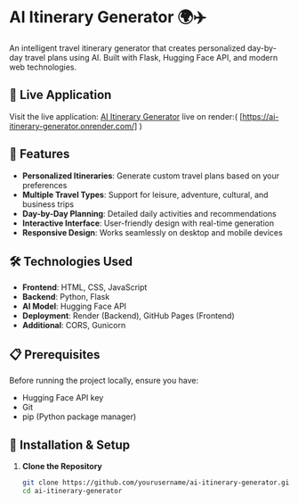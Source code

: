 # AI Itinerary Generator 🌍✈️

An intelligent travel itinerary generator that creates personalized day-by-day travel plans using AI. Built with Flask, Hugging Face API, and modern web technologies.

## 🚀 Live Application

Visit the live application: [AI Itinerary Generator](https://your-github-pages-url.com)
live on render:( [https://ai-itinerary-generator.onrender.com/] )

## 🌟 Features

- **Personalized Itineraries**: Generate custom travel plans based on your preferences
- **Multiple Travel Types**: Support for leisure, adventure, cultural, and business trips
- **Day-by-Day Planning**: Detailed daily activities and recommendations
- **Interactive Interface**: User-friendly design with real-time generation
- **Responsive Design**: Works seamlessly on desktop and mobile devices

## 🛠️ Technologies Used

- **Frontend**: HTML, CSS, JavaScript
- **Backend**: Python, Flask
- **AI Model**: Hugging Face API
- **Deployment**: Render (Backend), GitHub Pages (Frontend)
- **Additional**: CORS, Gunicorn


## 📋 Prerequisites

Before running the project locally, ensure you have:

- Hugging Face API key
- Git
- pip (Python package manager)

## 🔧 Installation & Setup

1. **Clone the Repository**
   ```bash
   git clone https://github.com/yourusername/ai-itinerary-generator.git
   cd ai-itinerary-generator
